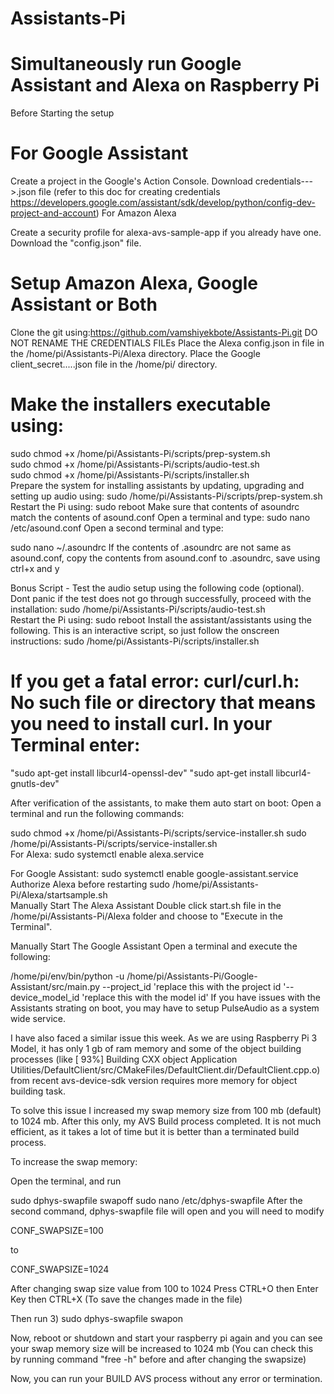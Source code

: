 # Assistants-Pi
# Simultaneously run Google Assistant and Alexa on Raspberry Pi
Before Starting the setup

# For Google Assistant

Create a project in the Google's Action Console.
Download credentials--->.json file (refer to this doc for creating credentials https://developers.google.com/assistant/sdk/develop/python/config-dev-project-and-account)
For Amazon Alexa

Create a security profile for alexa-avs-sample-app if you already have one.
Download the "config.json" file.

# Setup Amazon Alexa, Google Assistant or Both
Clone the git using:https://github.com/vamshiyekbote/Assistants-Pi.git
DO NOT RENAME THE CREDENTIALS FILEs
Place the Alexa config.json in file in the /home/pi/Assistants-Pi/Alexa directory.
Place the Google client_secret.....json file in the /home/pi/ directory.

# Make the installers executable using:
sudo chmod +x /home/pi/Assistants-Pi/scripts/prep-system.sh    
sudo chmod +x /home/pi/Assistants-Pi/scripts/audio-test.sh   
sudo chmod +x /home/pi/Assistants-Pi/scripts/installer.sh  
Prepare the system for installing assistants by updating, upgrading and setting up audio using:
sudo /home/pi/Assistants-Pi/scripts/prep-system.sh
Restart the Pi using:
sudo reboot
Make sure that contents of asoundrc match the contents of asound.conf
Open a terminal and type:
sudo nano /etc/asound.conf
Open a second terminal and type:

sudo nano ~/.asoundrc
If the contents of .asoundrc are not same as asound.conf, copy the contents from asound.conf to .asoundrc, save using ctrl+x and y

Bonus Script - Test the audio setup using the following code (optional). Dont panic if the test does not go through successfully, proceed with the installation:
sudo /home/pi/Assistants-Pi/scripts/audio-test.sh  
Restart the Pi using:
sudo reboot
Install the assistant/assistants using the following. This is an interactive script, so just follow the onscreen instructions:
sudo /home/pi/Assistants-Pi/scripts/installer.sh  

# If you get a fatal error: curl/curl.h: No such file or directory that means you need to install curl. In your Terminal enter:

"sudo apt-get install libcurl4-openssl-dev"
"sudo apt-get install libcurl4-gnutls-dev"

After verification of the assistants, to make them auto start on boot:
Open a terminal and run the following commands:

sudo chmod +x /home/pi/Assistants-Pi/scripts/service-installer.sh
sudo /home/pi/Assistants-Pi/scripts/service-installer.sh  
For Alexa:
sudo systemctl enable alexa.service  

For Google Assistant:
sudo systemctl enable google-assistant.service  
Authorize Alexa before restarting
sudo /home/pi/Assistants-Pi/Alexa/startsample.sh  
Manually Start The Alexa Assistant
Double click start.sh file in the /home/pi/Assistants-Pi/Alexa folder and choose to "Execute in the Terminal".

Manually Start The Google Assistant
Open a terminal and execute the following:

/home/pi/env/bin/python -u /home/pi/Assistants-Pi/Google-Assistant/src/main.py --project_id 'replace this with the project id '--device_model_id 'replace this with the model id'
If you have issues with the Assistants strating on boot, you may have to setup PulseAudio as a system wide service.


I have also faced a similar issue this week. As we are using Raspberry Pi 3 Model, it has only 1 gb of ram memory and some of the object building processes (like [ 93%] Building CXX object Application Utilities/DefaultClient/src/CMakeFiles/DefaultClient.dir/DefaultClient.cpp.o) from recent avs-device-sdk version requires more memory for object building task.

To solve this issue I increased my swap memory size from 100 mb (default) to 1024 mb. After this only, my AVS Build process completed. It is not much efficient, as it takes a lot of time but it is better than a terminated build process.

To increase the swap memory:

Open the terminal, and run

sudo dphys-swapfile swapoff
sudo nano /etc/dphys-swapfile
After the second command, dphys-swapfile file will open and you will need to modify

CONF_SWAPSIZE=100

to

CONF_SWAPSIZE=1024

After changing swap size value from 100 to 1024
Press CTRL+O then Enter Key then CTRL+X
(To save the changes made in the file)

Then run
3) sudo dphys-swapfile swapon

Now, reboot or shutdown and start your raspberry pi again and you can see your swap memory size will be increased to 1024 mb
(You can check this by running command "free -h" before and after changing the swapsize)

Now, you can run your BUILD AVS process without any error or termination.
